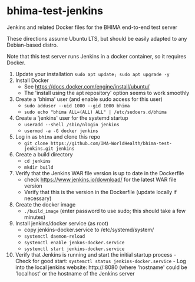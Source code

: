 # bhima-test-jenkins
Jenkins and related Docker files for the BHIMA end-to-end test server

These directions assume Ubuntu LTS, but should be easily adapted to any Debian-based distro.

Note that this test server  runs Jenkins in a docker container, so it requires Docker.

1. Update your installation
   `sudo apt update; sudo apt upgrade -y`
2. Install Docker
   - See https://docs.docker.com/engine/install/ubuntu/
   - The 'install using the apt repository' option seems to work smoothly
3. Create a 'bhima' user (and enable sudo access for this user)
   - `sudo adduser --uid 1000 --gid 1000 bhima`
   - `sudo echo "bhima ALL=(ALL) ALL" | /etc/sudoers.d/bhima`
4. Create a 'jenkins' user for the systemd startup
   - `useradd --shell /sbin/nlogin jenkins`
   - `usermod -a -G docker jenkins`
5. Log in as `bhima` and clone this repo
   - `git clone https://github.com/IMA-WorldHealth/bhima-test-jenkins.git jenkins`
6. Create a build directory
   - `cd jenkins`
   - `mkdir build`
7.  Verify that the Jenkins WAR file version is up to date in the Dockerfile
    - check https://www.jenkins.io/download/ for the latest WAR file version
    - Verify that this is the version in the Dockerfile (update locally if necessary)
8.  Create the docker image
    - `./build_image`  (enter password to use sudo; this should take a few minutes)
9. Install jenkins/docker service (as root)
    - copy jenkins-docker.service to /etc/systemd/system/
    - `systemctl daemon-reload`
    - `systemctl enable jenkns-docker.service`
    - `systemctl start jenkins-docker.service`
10.  Verify that Jenkins is running and start the  initial startup process
    - Check for good start:  `systemctl status jenkins-docker.service`
    - Log into the local jenkins website:  http://<hostname>:8080
        (where 'hostname' could be 'localhost' or the hostname of the Jenkins server

